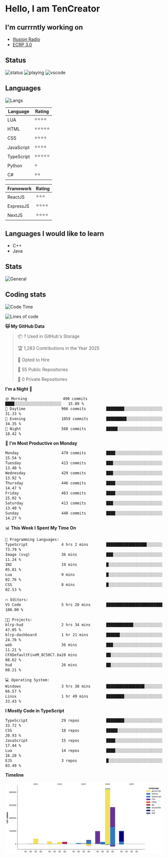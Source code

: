 # Hello, I am TenCreator

## I'm currrntly working on
- [Illusion Radio](https://illusionradio.co.uk/)
- [ECRP 3.0](http://github.com/Emerald-Coast-Roleplay/)

## Status
![status](https://api.statusbadges.me/badge/status/518334475038359555?simple=true&style=for-the-badge)
![playing](https://api.statusbadges.me/badge/playing/518334475038359555?style=for-the-badge)
![vscode](https://api.statusbadges.me/badge/vscode/518334475038359555?style=for-the-badge)

## Languages
![Langs](https://github-readme-stats.vercel.app/api/top-langs/?username=tencreator&layout=compact&theme=radical)


|Language|Rating|
|--------|------|
|LUA|⭐️⭐️⭐️⭐️|
|HTML|⭐️⭐️⭐️⭐️⭐️|
|CSS|⭐️⭐️⭐️⭐️|
|JavaScript|⭐️⭐️⭐️⭐️|
|TypeScript|⭐️⭐️⭐️⭐️⭐️|
|Python|⭐️|
|C#|⭐️⭐️ |

|Framework|Rating|
|--------|------|
|ReactJS|⭐️⭐️⭐|
|ExpressJS|⭐️⭐️⭐️⭐️|
|NextJS|⭐️⭐️⭐⭐️|

## Languages I would like to learn
- C++
- Java

## Stats
![General](https://github-readme-stats.vercel.app/api?username=tencreator&show_icons=true&theme=radical)

## Coding stats

<!--START_SECTION:waka-->
![Code Time](http://img.shields.io/badge/Code%20Time-498%20hrs%2040%20mins-blue)

![Lines of code](https://img.shields.io/badge/From%20Hello%20World%20I%27ve%20Written-2.1%20million%20lines%20of%20code-blue)

**🐱 My GitHub Data** 

> 📦 ? Used in GitHub's Storage 
 > 
> 🏆 1,283 Contributions in the Year 2025
 > 
> 💼 Opted to Hire
 > 
> 📜 55 Public Repositories 
 > 
> 🔑 0 Private Repositories 
 > 
**I'm a Night 🦉** 

```text
🌞 Morning                490 commits         ████░░░░░░░░░░░░░░░░░░░░░   15.89 % 
🌆 Daytime                966 commits         ████████░░░░░░░░░░░░░░░░░   31.33 % 
🌃 Evening                1059 commits        █████████░░░░░░░░░░░░░░░░   34.35 % 
🌙 Night                  568 commits         █████░░░░░░░░░░░░░░░░░░░░   18.42 % 
```
📅 **I'm Most Productive on Monday** 

```text
Monday                   479 commits         ████░░░░░░░░░░░░░░░░░░░░░   15.54 % 
Tuesday                  413 commits         ███░░░░░░░░░░░░░░░░░░░░░░   13.40 % 
Wednesday                429 commits         ███░░░░░░░░░░░░░░░░░░░░░░   13.92 % 
Thursday                 446 commits         ████░░░░░░░░░░░░░░░░░░░░░   14.47 % 
Friday                   463 commits         ████░░░░░░░░░░░░░░░░░░░░░   15.02 % 
Saturday                 413 commits         ███░░░░░░░░░░░░░░░░░░░░░░   13.40 % 
Sunday                   440 commits         ████░░░░░░░░░░░░░░░░░░░░░   14.27 % 
```


📊 **This Week I Spent My Time On** 

```text
💬 Programming Languages: 
TypeScript               4 hrs 2 mins        ██████████████████░░░░░░░   73.79 % 
Image (svg)              36 mins             ███░░░░░░░░░░░░░░░░░░░░░░   11.24 % 
INI                      19 mins             █░░░░░░░░░░░░░░░░░░░░░░░░   05.81 % 
Lua                      9 mins              █░░░░░░░░░░░░░░░░░░░░░░░░   02.76 % 
CSS                      8 mins              █░░░░░░░░░░░░░░░░░░░░░░░░   02.53 % 

🔥 Editors: 
VS Code                  5 hrs 28 mins       █████████████████████████   100.00 % 

🐱‍💻 Projects: 
blrp-hud                 2 hrs 34 mins       ████████████░░░░░░░░░░░░░   47.05 % 
blrp-dashboard           1 hr 21 mins        ██████░░░░░░░░░░░░░░░░░░░   24.76 % 
web                      36 mins             ███░░░░░░░░░░░░░░░░░░░░░░   11.21 % 
CFXDefaultFiveM_8C50C7.ba28 mins             ██░░░░░░░░░░░░░░░░░░░░░░░   08.62 % 
hud                      26 mins             ██░░░░░░░░░░░░░░░░░░░░░░░   08.21 % 

💻 Operating System: 
Windows                  3 hrs 38 mins       █████████████████░░░░░░░░   66.57 % 
Linux                    1 hr 49 mins        ████████░░░░░░░░░░░░░░░░░   33.43 % 
```

**I Mostly Code in TypeScript** 

```text
TypeScript               29 repos            ████████░░░░░░░░░░░░░░░░░   33.72 % 
CSS                      18 repos            █████░░░░░░░░░░░░░░░░░░░░   20.93 % 
JavaScript               15 repos            ████░░░░░░░░░░░░░░░░░░░░░   17.44 % 
Lua                      14 repos            ████░░░░░░░░░░░░░░░░░░░░░   16.28 % 
EJS                      3 repos             █░░░░░░░░░░░░░░░░░░░░░░░░   03.49 % 
```



**Timeline**

![Lines of Code chart](https://raw.githubusercontent.com/tencreator/tencreator/main/assets/bar_graph.png)


<!--END_SECTION:waka-->
